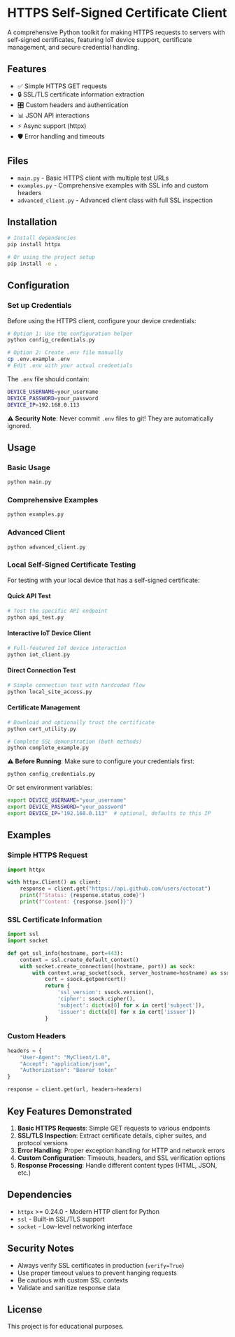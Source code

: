 # HTTPS Self-Signed Certificate Client

A comprehensive Python toolkit for making HTTPS requests to servers with self-signed certificates, featuring IoT device support, certificate management, and secure credential handling.

## Features

- ✅ Simple HTTPS GET requests
- 🔒 SSL/TLS certificate information extraction
- 🎛️ Custom headers and authentication
- 📊 JSON API interactions
- ⚡ Async support (httpx)
- 🛡️ Error handling and timeouts

## Files

- `main.py` - Basic HTTPS client with multiple test URLs
- `examples.py` - Comprehensive examples with SSL info and custom headers
- `advanced_client.py` - Advanced client class with full SSL inspection

## Installation

```bash
# Install dependencies
pip install httpx

# Or using the project setup
pip install -e .
```

## Configuration

### Set up Credentials

Before using the HTTPS client, configure your device credentials:

```bash
# Option 1: Use the configuration helper
python config_credentials.py

# Option 2: Create .env file manually
cp .env.example .env
# Edit .env with your actual credentials
```

The `.env` file should contain:
```bash
DEVICE_USERNAME=your_username
DEVICE_PASSWORD=your_password
DEVICE_IP=192.168.0.113
```

**⚠️ Security Note**: Never commit `.env` files to git! They are automatically ignored.

## Usage

### Basic Usage
```bash
python main.py
```

### Comprehensive Examples
```bash
python examples.py
```

### Advanced Client
```bash
python advanced_client.py
```

### Local Self-Signed Certificate Testing

For testing with your local device that has a self-signed certificate:

#### Quick API Test
```bash
# Test the specific API endpoint
python api_test.py
```

#### Interactive IoT Device Client
```bash
# Full-featured IoT device interaction
python iot_client.py
```

#### Direct Connection Test
```bash
# Simple connection test with hardcoded flow
python local_site_access.py
```

#### Certificate Management
```bash
# Download and optionally trust the certificate
python cert_utility.py

# Complete SSL demonstration (both methods)
python complete_example.py
```

**⚠️ Before Running**: Make sure to configure your credentials first:
```bash
python config_credentials.py
```

Or set environment variables:
```bash
export DEVICE_USERNAME="your_username"
export DEVICE_PASSWORD="your_password"
export DEVICE_IP="192.168.0.113"  # optional, defaults to this IP
```

## Examples

### Simple HTTPS Request
```python
import httpx

with httpx.Client() as client:
    response = client.get("https://api.github.com/users/octocat")
    print(f"Status: {response.status_code}")
    print(f"Content: {response.json()}")
```

### SSL Certificate Information
```python
import ssl
import socket

def get_ssl_info(hostname, port=443):
    context = ssl.create_default_context()
    with socket.create_connection((hostname, port)) as sock:
        with context.wrap_socket(sock, server_hostname=hostname) as ssock:
            cert = ssock.getpeercert()
            return {
                'ssl_version': ssock.version(),
                'cipher': ssock.cipher(),
                'subject': dict(x[0] for x in cert['subject']),
                'issuer': dict(x[0] for x in cert['issuer'])
            }
```

### Custom Headers
```python
headers = {
    "User-Agent": "MyClient/1.0",
    "Accept": "application/json",
    "Authorization": "Bearer token"
}

response = client.get(url, headers=headers)
```

## Key Features Demonstrated

1. **Basic HTTPS Requests**: Simple GET requests to various endpoints
2. **SSL/TLS Inspection**: Extract certificate details, cipher suites, and protocol versions
3. **Error Handling**: Proper exception handling for HTTP and network errors
4. **Custom Configuration**: Timeouts, headers, and SSL verification options
5. **Response Processing**: Handle different content types (HTML, JSON, etc.)

## Dependencies

- `httpx` >= 0.24.0 - Modern HTTP client for Python
- `ssl` - Built-in SSL/TLS support
- `socket` - Low-level networking interface

## Security Notes

- Always verify SSL certificates in production (`verify=True`)
- Use proper timeout values to prevent hanging requests
- Be cautious with custom SSL contexts
- Validate and sanitize response data

## License

This project is for educational purposes.

